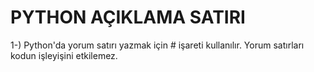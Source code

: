 # PYTHON AÇIKLAMA SATIRI

 1-) Python'da yorum satırı yazmak için # işareti kullanılır. Yorum satırları kodun işleyişini etkilemez.
